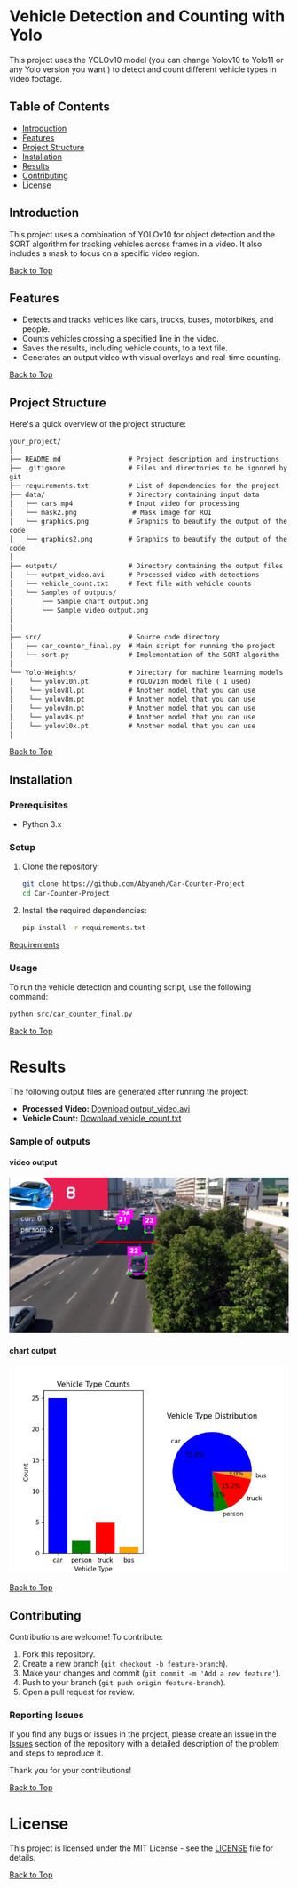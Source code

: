 # Vehicle Detection and Counting with Yolo

This project uses the YOLOv10 model (you can change Yolov10 to Yolo11 or any Yolo version you want ) to detect and count different vehicle types in video footage.


## Table of Contents
- [Introduction](#introduction)
- [Features](#features)
- [Project Structure](#Project-Structure)
- [Installation](#installation)
- [Results](#results)
- [Contributing](#contributing)
- [License](#License)                           

## Introduction
This project uses a combination of YOLOv10 for object detection and the SORT algorithm for tracking vehicles across frames in a video. It also includes a mask to focus on a specific video region.

[Back to Top](#table-of-contents)

## Features
- Detects and tracks vehicles like cars, trucks, buses, motorbikes, and people.
- Counts vehicles crossing a specified line in the video.
- Saves the results, including vehicle counts, to a text file.
- Generates an output video with visual overlays and real-time counting.

[Back to Top](#table-of-contents)

## Project Structure

Here's a quick overview of the project structure:

```plaintext
your_project/
│
├── README.md                 # Project description and instructions
├── .gitignore                # Files and directories to be ignored by git
├── requirements.txt          # List of dependencies for the project
├── data/                     # Directory containing input data
│   ├── cars.mp4              # Input video for processing
│   └── mask2.png              # Mask image for ROI
│   └── graphics.png          # Graphics to beautify the output of the code
│   └── graphics2.png         # Graphics to beautify the output of the code
│
├── outputs/                  # Directory containing the output files
│   └── output_video.avi      # Processed video with detections
│   └── vehicle_count.txt     # Text file with vehicle counts
│   └── Samples of outputs/
│       ├── Sample chart output.png
│       └── Sample video output.png
│ 
│
├── src/                      # Source code directory
│   ├── car_counter_final.py  # Main script for running the project
│   └── sort.py               # Implementation of the SORT algorithm
│
└── Yolo-Weights/             # Directory for machine learning models
│    └── yolov10n.pt          # YOLOv10n model file ( I used)
│    └── yolov8l.pt           # Another model that you can use
│    └── yolov8m.pt           # Another model that you can use
│    └── yolov8n.pt           # Another model that you can use
│    └── yolov8s.pt           # Another model that you can use
│    └── yolov10x.pt          # Another model that you can use
│
```

[Back to Top](#table-of-contents)

## Installation

### Prerequisites
- Python 3.x

### Setup
1. Clone the repository:
    ```bash
    git clone https://github.com/Abyaneh/Car-Counter-Project
    cd Car-Counter-Project
    ```

2. Install the required dependencies:
    ```bash
    pip install -r requirements.txt
    ```
[Requirements](https://github.com/Abyaneh/Car-Counter-Project/blob/main/requirements.txt)

### Usage

To run the vehicle detection and counting script, use the following command:

```bash
python src/car_counter_final.py 
```
[Back to Top](#table-of-contents)

Results
===
The following output files are generated after running the project:

- **Processed Video:** [Download output_video.avi](https://github.com/Abyaneh/Car-Counter-Project/blob/main/outputs/output_video.avi)
- **Vehicle Count:** [Download vehicle_count.txt](https://github.com/Abyaneh/Car-Counter-Project/blob/main/outputs/vehicle_count.txt)


  
### Sample of outputs

#### video output
![video_output](https://github.com/Abyaneh/Car-Counter-Project/blob/main/outputs/Samples%20of%20outputs/Sample%20video%20output.png)

#### chart output
![chart_output](https://github.com/Abyaneh/Car-Counter-Project/blob/main/outputs/Samples%20of%20outputs/Sample%20chart%20output.png)

[Back to Top](#table-of-contents)

## Contributing

Contributions are welcome! To contribute:
1. Fork this repository.
2. Create a new branch (`git checkout -b feature-branch`).
3. Make your changes and commit (`git commit -m 'Add a new feature'`).
4. Push to your branch (`git push origin feature-branch`).
5. Open a pull request for review.


### Reporting Issues

If you find any bugs or issues in the project, please create an issue in the [Issues](https://github.com/Abyaneh/car_-counter_final-edition/issues) section of the repository with a detailed description of the problem and steps to reproduce it.

Thank you for your contributions!

[Back to Top](#table-of-contents)

License
===
This project is licensed under the MIT License - see the [LICENSE](https://github.com/Abyaneh/car_-counter_final-edition/blob/main/LICENSE.txt) file for details.

[Back to Top](#table-of-contents)
